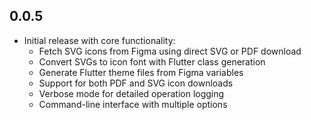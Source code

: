## 0.0.5

* Initial release with core functionality:
  * Fetch SVG icons from Figma using direct SVG or PDF download
  * Convert SVGs to icon font with Flutter class generation
  * Generate Flutter theme files from Figma variables
  * Support for both PDF and SVG icon downloads
  * Verbose mode for detailed operation logging
  * Command-line interface with multiple options
